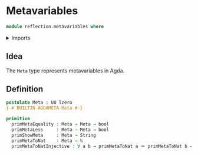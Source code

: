 # Metavariables

```agda
module reflection.metavariables where
```

<details><summary>Imports</summary>

```agda
open import elementary-number-theory.addition-integers
open import elementary-number-theory.natural-numbers

open import foundation.booleans
open import foundation.cartesian-product-types
open import foundation.identity-types
open import foundation.unit-type
open import foundation.universe-levels

open import foundation-core.dependent-pair-types

open import lists.lists

open import primitives.characters
open import primitives.floats
open import primitives.machine-integers
open import primitives.strings

open import reflection.fixity
open import reflection.names
```

</details>

## Idea

The `Meta` type represents metavariables in Agda.

## Definition

```agda
postulate Meta : UU lzero
{-# BUILTIN AGDAMETA Meta #-}

primitive
  primMetaEquality : Meta → Meta → bool
  primMetaLess     : Meta → Meta → bool
  primShowMeta     : Meta → String
  primMetaToNat    : Meta → ℕ
  primMetaToNatInjective : ∀ a b → primMetaToNat a ＝ primMetaToNat b → a ＝ b
```
